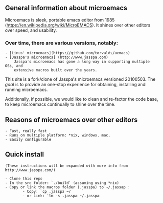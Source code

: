 ## General information about microemacs

Microemacs is sleek, portable emacs editor from 1985
(https://en.wikipedia.org/wiki/MicroEMACS). It shines over other editors
over speed, and usability. 

### Over time, there are various versions, notably:
    - [Linus' microemacs](https://github.com/torvalds/uemacs)
    - [Jasspa's microemacs] (http://www.jasspa.com)
        Jasspa's microemacs has gone a long way in supporting multiple OSs, and 
        extensive macros built over the years.

This site is a fork/clone of Jasspa's microemacs versioned 20100503. The
*goal* is to provide an one-stop experience for obtaining, installing and
running microemacs. 

Additionally, if possible, we would like to clean and re-factor the code 
base, to keep microemacs continually to shine over the time.

## Reasons of microemacs over other editors
    - Fast, really fast
    - Runs on multiple platform: *nix, windows, mac.
    - Easily configurable

## Quick install
    (These instructions will be expanded with more info from http://www.jasspa.com/)

    - Clone this repo
    - In the src folder: `./build` (assuming using *nix)
    - Copy or link the macros folder (.jasspa) to ~/.jassap :
            - Copy: `cp .jasspa ~/
            - or Link: `ln -s .jasspa ~/.jasspa 


